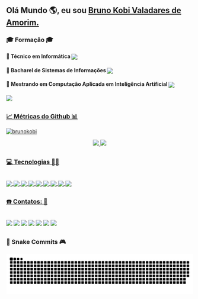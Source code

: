 ## Olá Mundo 🌎, eu sou <a href="https://www.linkedin.com/in/brunokobi"> Bruno Kobi Valadares de Amorim.</a> 

<div style="display: inline_block">
  <h3 align="left"> 🎓 Formação 🎓 </h3>
  <h4 align="left">🚀 Técnico em Informática
  <img align="center"  height="25" width="auto" src="https://media-exp1.licdn.com/dms/image/C4E0BAQFND8qfsi3rQQ/company-logo_200_200/0/1544613582138?e=1667433600&v=beta&t=ci2WvuTRj3Ki_bNbqbyIvYwnj8Z3uUY6zJvOr3BQr0k"></h4> 
  
  <h4 align="left">🚀 Bacharel de Sistemas de Informações
  <img align="center"  height="25" width="auto" src="https://media-exp1.licdn.com/dms/image/C4D0BAQGCURqLw4YrlQ/company-logo_200_200/0/1583848234105?e=1667433600&v=beta&t=eDzT1UdDIFWb3ygxxayTJb1pbeCfkz0E8bu9cFkk6MA"></h4> 
  
  <h4 align="left">🚀 Mestrando em Computação Aplicada em Inteligência Artificial 
  <img align="center"  height="25" width="auto" src="https://media-exp1.licdn.com/dms/image/C4E0BAQFND8qfsi3rQQ/company-logo_200_200/0/1544613582138?e=1667433600&v=beta&t=ci2WvuTRj3Ki_bNbqbyIvYwnj8Z3uUY6zJvOr3BQr0k"></h4> 
  <img align="center"   src="https://pa1.narvii.com/6701/510cff12a1d8f3c567d6a78bfad3af6e7a4152c7_hq.gif">
  
</div>
  
  ##

<div align="center" >
  <a href="https://github.com/brunokobi">
    <h3 align="left"> 📈 Métricas do Github 📊 </h3>
<p align="left"> <img src="https://komarev.com/ghpvc/?username=brunokobi&label=Profile%20views&color=0e75b6&style=flat" alt="brunokobi" /> </p>
  <img height="180em" src="https://github-readme-stats.vercel.app/api?username=brunokobi&show_icons=true&theme=highcontrast&include_all_commits=true&count_private=true"/>
  <img height="180em" src="https://github-readme-stats.vercel.app/api/top-langs/?username=brunokobi&layout=compact&langs_count=7&theme=highcontrast"/>
</div>
  
  ##
 
  <h3 align="left"> 💻 Tecnologias 👨‍💻 </h3>
<div style="display: inline_block"><br>
  <img align="center"  src="https://img.shields.io/badge/JavaScript-F7DF1E?style=for-the-badge&logo=javascript&logoColor=black">
  <img align="center"  src="https://img.shields.io/badge/TypeScript-007ACC?style=for-the-badge&logo=typescript&logoColor=white">
   <img align="center"  src="https://img.shields.io/badge/HTML-239120?style=for-the-badge&logo=html5&logoColor=white">
   <img align="center"  src="https://img.shields.io/badge/CSS-239120?&style=for-the-badge&logo=css3&logoColor=white">  
   <img align="center"  src="https://img.shields.io/badge/React-20232A?style=for-the-badge&logo=react&logoColor=61DAFB">
   <img align="center"  src="https://img.shields.io/badge/PHP-777BB4?style=for-the-badge&logo=php&logoColor=white">
   <img align="center"  src="https://img.shields.io/badge/Python-14354C?style=for-the-badge&logo=python&logoColor=white">
   <img align="center"  src="https://img.shields.io/badge/C-00599C?style=for-the-badge&logo=c&logoColor=white"> 
  <img align="center"  src="https://img.shields.io/badge/React_Native-20232A?style=for-the-badge&logo=react&logoColor=61DAFB"> 
</div> 
  
  ##
  
 <h3 align="left"> ☎️ Contatos: 📣 </h3>
<div style="display: inline_block"><br>
 <a href="https://www.linkedin.com/in/brunokobi" target="_blank"><img src="https://img.shields.io/badge/-LinkedIn-%230077B5?style=for-the-badge&logo=linkedin&logoColor=white" target="_blank"></a>
  <a href="https://web.whatsapp.com/send?phone=5527999452979" target="_blank"><img src="https://img.shields.io/badge/WhatsApp-25D366?style=for-the-badge&logo=whatsapp&logoColor=white" target="_blank"></a>
  <a href="https://www.youtube.com/channel/UCgK4aPnOTWSTV9pBXEGmvnA" target="_blank">
  <img src="https://img.shields.io/badge/YouTube-FF0000?style=for-the-badge&logo=youtube&logoColor=white" target="_blank"></a>
  <a href="https://instagram.com/brunokobi" target="_blank"><img src="https://img.shields.io/badge/-Instagram-%23E4405F?style=for-the-badge&logo=instagram&logoColor=white"
 target="_blank"></a> 
 <a href="mailto:brunokobi@gmail.com" target="_blank">  <img src="https://img.shields.io/badge/Gmail-D14836?style=for-the-badge&logo=gmail&logoColor=white" target="_blank"></a> 
   <a href="https://web.whatsapp.com/send?phone=5527999452979" target="_blank"><img src="https://img.shields.io/badge/icq_new-black?style=for-the-badge&logo=icq&logolColor=42F425" target="_blank"></a>
    <a href="https://www.facebook.com/bruno.kobi" target="_blank"><img src="https://img.shields.io/badge/Facebook-1877F2?style=for-the-badge&logo=facebook&logoColor=white"></a> 
</div>
  
   ##
<h3 align="left"> 🐍 Snake Commits 🎮 </h3>
<div align="center" style="display: inline_block">
  
  ![Snake animation](https://github.com/brunokobi/brunokobi/blob/output/github-contribution-grid-snake.svg)
  
</div>
